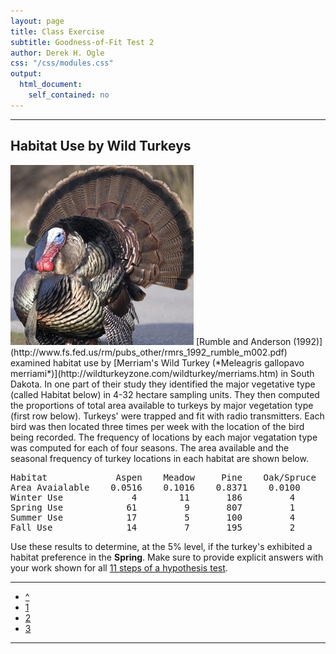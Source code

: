 ```yaml
---
layout: page
title: Class Exercise
subtitle: Goodness-of-Fit Test 2
author: Derek H. Ogle
css: "/css/modules.css"
output:
  html_document:
    self_contained: no
---
```


----

## Habitat Use by Wild Turkeys
<img src="../zimgs/merriam-turkey.jpg" alt="Merriam's Turkey" class="img-right">
[Rumble and Anderson (1992)](http://www.fs.fed.us/rm/pubs_other/rmrs_1992_rumble_m002.pdf) examined habitat use by [Merriam's Wild Turkey (*Meleagris gallopavo merriami*)](http://wildturkeyzone.com/wildturkey/merriams.htm) in South Dakota.  In one part of their study they identified the major vegetative type (called Habitat below) in 4-32 hectare sampling units.  They then computed the proportions of total area available to turkeys by major vegetation type (first row below).  Turkeys' were trapped and fit with radio transmitters.  Each bird was then located three times per week with the location of the bird being recorded.  The frequency of locations by each major vegatation type was computed for each of four seasons.  The area available and the seasonal frequency of turkey locations in each habitat are shown below.

<pre>
Habitat             Aspen    Meadow     Pine    Oak/Spruce
Area Avaialable    0.0516    0.1016    0.8371    0.0100
Winter Use             4        11       186         4         
Spring Use            61         9       807         1
Summer Use            17         5       100         4
Fall Use              14         7       195         2
</pre>

Use these results to determine, at the 5% level, if the turkey's exhibited a habitat preference in the **Spring**.  Make sure to provide explicit answers with your work shown for all [11 steps of a hypothesis test](../Hypothesis_Testing/11-steps.html).

----

<div class="text-center">
<ul class="pagination pagination-lg">
  <li><a href="index.html">^</a></li>
  <li><a href="CE1.html">1</a></li>
  <li class="active"><a href="#">2</a></li>
  <li><a href="CE3.html">3</a></li>
</ul>
</div>

----

